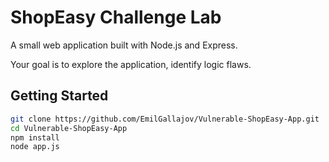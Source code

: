 # ShopEasy Challenge Lab

A small web application built with Node.js and Express.

Your goal is to explore the application, identify logic flaws.

## Getting Started

```bash
git clone https://github.com/EmilGallajov/Vulnerable-ShopEasy-App.git
cd Vulnerable-ShopEasy-App
npm install
node app.js
```
